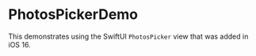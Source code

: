# PhotosPickerDemo

This demonstrates using the SwiftUI `PhotosPicker` view that was added in iOS 16.
